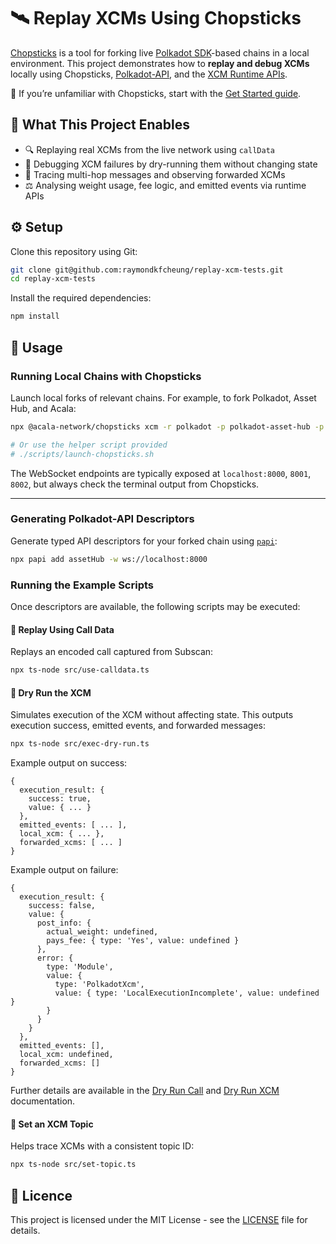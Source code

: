 # 🛰️ Replay XCMs Using Chopsticks

[Chopsticks](https://github.com/AcalaNetwork/chopsticks) is a tool for forking live [Polkadot SDK](https://github.com/paritytech/polkadot-sdk)-based chains in a local environment. This project demonstrates how to **replay and debug XCMs** locally using Chopsticks, [Polkadot-API](https://docs.polkadot.com/develop/toolkit/api-libraries/papi/), and the [XCM Runtime APIs](https://docs.polkadot.com/develop/interoperability/xcm-runtime-apis/).

📘 If you’re unfamiliar with Chopsticks, start with the [Get Started guide](https://docs.polkadot.com/develop/toolkit/parachains/fork-chains/chopsticks/get-started/).

## 🧭 What This Project Enables

* 🔍 Replaying real XCMs from the live network using `callData`
* 🐞 Debugging XCM failures by dry-running them without changing state
* 🔁 Tracing multi-hop messages and observing forwarded XCMs
* ⚖️ Analysing weight usage, fee logic, and emitted events via runtime APIs

## ⚙️ Setup

Clone this repository using Git:

```bash
git clone git@github.com:raymondkfcheung/replay-xcm-tests.git
cd replay-xcm-tests
```

Install the required dependencies:

```bash
npm install
```

## 🚀 Usage

### Running Local Chains with Chopsticks

Launch local forks of relevant chains. For example, to fork Polkadot, Asset Hub, and Acala:

```bash
npx @acala-network/chopsticks xcm -r polkadot -p polkadot-asset-hub -p acala

# Or use the helper script provided
# ./scripts/launch-chopsticks.sh
```

The WebSocket endpoints are typically exposed at `localhost:8000`, `8001`, `8002`, but always check the terminal output from Chopsticks.

---

### Generating Polkadot-API Descriptors

Generate typed API descriptors for your forked chain using [`papi`](https://docs.polkadot.com/develop/toolkit/api-libraries/papi/):

```bash
npx papi add assetHub -w ws://localhost:8000
```

### Running the Example Scripts

Once descriptors are available, the following scripts may be executed:

#### 🧬 Replay Using Call Data

Replays an encoded call captured from Subscan:

```bash
npx ts-node src/use-calldata.ts
```

#### 🧪 Dry Run the XCM

Simulates execution of the XCM without affecting state. This outputs execution success, emitted events, and forwarded messages:

```bash
npx ts-node src/exec-dry-run.ts
```

Example output on success:

```console
{
  execution_result: {
    success: true,
    value: { ... }
  },
  emitted_events: [ ... ],
  local_xcm: { ... },
  forwarded_xcms: [ ... ]
}
```

Example output on failure:

```console
{
  execution_result: {
    success: false,
    value: {
      post_info: {
        actual_weight: undefined,
        pays_fee: { type: 'Yes', value: undefined }
      },
      error: {
        type: 'Module',
        value: {
          type: 'PolkadotXcm',
          value: { type: 'LocalExecutionIncomplete', value: undefined }
        }
      }
    }
  },
  emitted_events: [],
  local_xcm: undefined,
  forwarded_xcms: []
}
```

Further details are available in the [Dry Run Call](https://docs.polkadot.com/develop/interoperability/xcm-runtime-apis/#dry-run-call) and [Dry Run XCM](https://docs.polkadot.com/develop/interoperability/xcm-runtime-apis/#dry-run-xcm) documentation.

#### 🔖 Set an XCM Topic

Helps trace XCMs with a consistent topic ID:

```bash
npx ts-node src/set-topic.ts
```

## 🪪 Licence

This project is licensed under the MIT License - see the [LICENSE](LICENSE) file for details.

